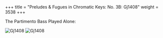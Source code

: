 +++
title = "Preludes & Fugues in Chromatic Keys: No. 3B: Gj1408"
weight = 3538
+++

The Partimento Bass Played Alone:

![Gj1408](/img/34FenBk5p1.jpg)
![Gj1408](/img/34FenBk5p2.jpg)
